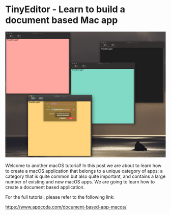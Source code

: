 # TinyEditor - Learn to build a document based Mac app

![](mt12_1_demo_app_preview.png)

Welcome to another macOS tutorial! In this post we are about to learn how to create a macOS application that belongs to a unique category of apps; a category that is quite common but also quite important, and contains a large number of existing and new macOS apps. We are going to learn how to create a document based application.

For the full tutorial, please refer to the following link:

https://www.appcoda.com/document-based-app-macos/
